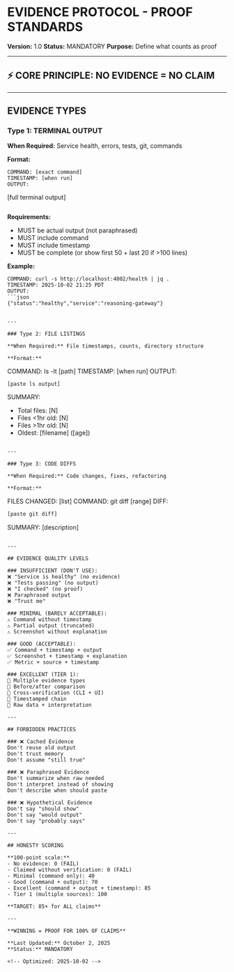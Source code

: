 # EVIDENCE PROTOCOL - PROOF STANDARDS

**Version:** 1.0
**Status:** MANDATORY
**Purpose:** Define what counts as proof

---

## ⚡ CORE PRINCIPLE: NO EVIDENCE = NO CLAIM

---

## EVIDENCE TYPES

### Type 1: TERMINAL OUTPUT

**When Required:** Service health, errors, tests, git, commands

**Format:**
```
COMMAND: [exact command]
TIMESTAMP: [when run]
OUTPUT:
```
[full terminal output]
```
```

**Requirements:**
- MUST be actual output (not paraphrased)
- MUST include command
- MUST include timestamp
- MUST be complete (or show first 50 + last 20 if >100 lines)

**Example:**
```
COMMAND: curl -s http://localhost:4002/health | jq .
TIMESTAMP: 2025-10-02 21:25 PDT
OUTPUT:
```json
{"status":"healthy","service":"reasoning-gateway"}
```
```

---

### Type 2: FILE LISTINGS

**When Required:** File timestamps, counts, directory structure

**Format:**
```
COMMAND: ls -lt [path]
TIMESTAMP: [when run]
OUTPUT:
```
[paste ls output]
```

SUMMARY:
- Total files: [N]
- Files <1hr old: [N]
- Files >1hr old: [N]
- Oldest: [filename] ([age])
```

---

### Type 3: CODE DIFFS

**When Required:** Code changes, fixes, refactoring

**Format:**
```
FILES CHANGED: [list]
COMMAND: git diff [range]
DIFF:
```diff
[paste git diff]
```

SUMMARY: [description]
```

---

## EVIDENCE QUALITY LEVELS

### INSUFFICIENT (DON'T USE):
❌ "Service is healthy" (no evidence)
❌ "Tests passing" (no output)
❌ "I checked" (no proof)
❌ Paraphrased output
❌ "Trust me"

### MINIMAL (BARELY ACCEPTABLE):
⚠️ Command without timestamp
⚠️ Partial output (truncated)
⚠️ Screenshot without explanation

### GOOD (ACCEPTABLE):
✅ Command + timestamp + output
✅ Screenshot + timestamp + explanation
✅ Metric + source + timestamp

### EXCELLENT (TIER 1):
🌟 Multiple evidence types
🌟 Before/after comparison
🌟 Cross-verification (CLI + UI)
🌟 Timestamped chain
🌟 Raw data + interpretation

---

## FORBIDDEN PRACTICES

### ❌ Cached Evidence
Don't reuse old output
Don't trust memory
Don't assume "still true"

### ❌ Paraphrased Evidence
Don't summarize when raw needed
Don't interpret instead of showing
Don't describe when should paste

### ❌ Hypothetical Evidence
Don't say "should show"
Don't say "would output"
Don't say "probably says"

---

## HONESTY SCORING

**100-point scale:**
- No evidence: 0 (FAIL)
- Claimed without verification: 0 (FAIL)
- Minimal (command only): 40
- Good (command + output): 70
- Excellent (command + output + timestamp): 85
- Tier 1 (multiple sources): 100

**TARGET: 85+ for ALL claims**

---

**WINNING = PROOF FOR 100% OF CLAIMS**

**Last Updated:** October 2, 2025
**Status:** MANDATORY

<!-- Optimized: 2025-10-02 -->
